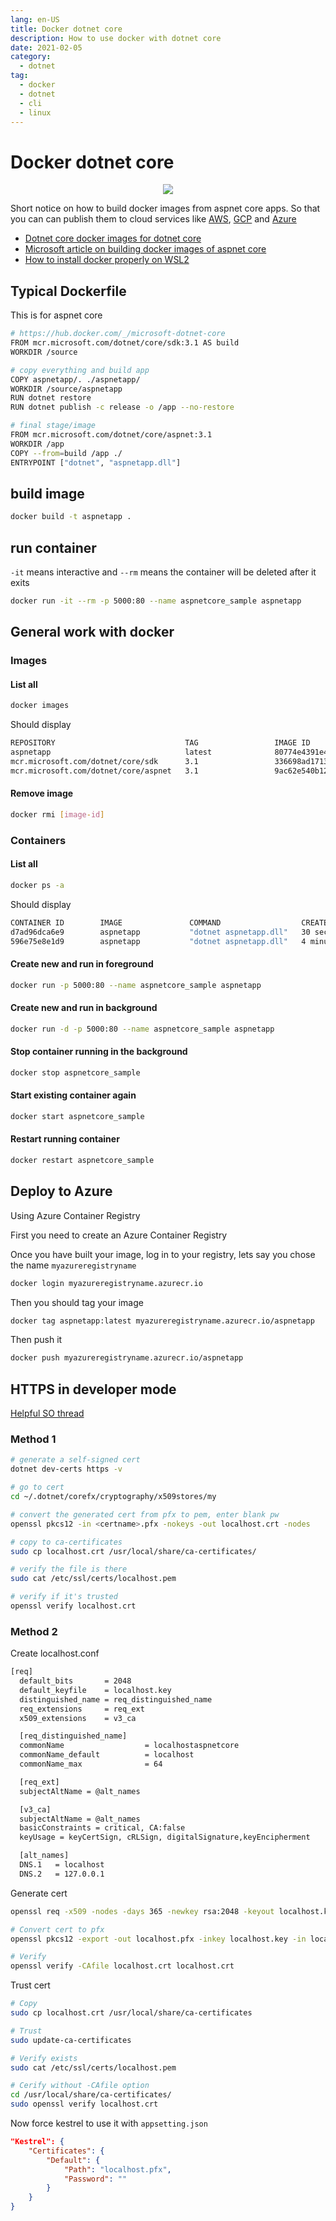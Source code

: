```yaml
---
lang: en-US
title: Docker dotnet core
description: How to use docker with dotnet core
date: 2021-02-05
category:
  - dotnet
tag:
  - docker
  - dotnet
  - cli
  - linux
---
```


# Docker dotnet core

<div class="separator" style="clear: both; text-align: center;"><img border="0" src="https://storage.googleapis.com/backslash-project.appspot.com/static/docker-dotnetcore.png"/></div>

Short notice on how to build docker images from aspnet core apps. So that you can can publish them to cloud services like [AWS](https://docs.aws.amazon.com/elasticbeanstalk/latest/dg/dotnet-core-tutorial.html), [GCP](https://cloud.google.com/appengine/docs/flexible/dotnet/quickstart) and [Azure](https://docs.microsoft.com/en-us/aspnet/core/host-and-deploy/azure-apps)

* [Dotnet core docker images for dotnet core](https://hub.docker.com/_/microsoft-dotnet-core)
* [Microsoft article on building docker images of aspnet core](https://docs.microsoft.com/en-us/aspnet/core/host-and-deploy/docker/building-net-docker-images)
* [How to install docker properly on WSL2](https://subhankarsarkar.com/wsl2-for-containerised-dot-net-core-development-using-docker/)

## Typical Dockerfile
This is for aspnet core
```bash
# https://hub.docker.com/_/microsoft-dotnet-core
FROM mcr.microsoft.com/dotnet/core/sdk:3.1 AS build
WORKDIR /source

# copy everything and build app
COPY aspnetapp/. ./aspnetapp/
WORKDIR /source/aspnetapp
RUN dotnet restore
RUN dotnet publish -c release -o /app --no-restore

# final stage/image
FROM mcr.microsoft.com/dotnet/core/aspnet:3.1
WORKDIR /app
COPY --from=build /app ./
ENTRYPOINT ["dotnet", "aspnetapp.dll"]
```

## build image
```sh
docker build -t aspnetapp .
```

## run container
`-it` means interactive and `--rm` means the container will be deleted after it exits
```sh
docker run -it --rm -p 5000:80 --name aspnetcore_sample aspnetapp
```

## General work with docker

### Images
#### List all
```sh
docker images
```

Should display 
```bash
REPOSITORY                             TAG                 IMAGE ID            CREATED             SIZE
aspnetapp                              latest              80774e4391e4        55 minutes ago      212MB
mcr.microsoft.com/dotnet/core/sdk      3.1                 336698ad1713        2 days ago          691MB
mcr.microsoft.com/dotnet/core/aspnet   3.1                 9ac62e540b12        2 days ago          207MB
```

#### Remove image
```sh
docker rmi [image-id]
```

### Containers
#### List all
```sh
docker ps -a
```
Should display
```bash
CONTAINER ID        IMAGE               COMMAND                  CREATED             STATUS                          PORTS                  NAMES
d7ad96dca6e9        aspnetapp           "dotnet aspnetapp.dll"   30 seconds ago      Up 30 seconds                   0.0.0.0:5000->80/tcp   aspnetcore_sample2
596e75e8e1d9        aspnetapp           "dotnet aspnetapp.dll"   4 minutes ago       Exited (0) About a minute ago                          aspnetcore_sample
```

#### Create new and run in foreground
```sh
docker run -p 5000:80 --name aspnetcore_sample aspnetapp
```

#### Create new and run in background
```sh
docker run -d -p 5000:80 --name aspnetcore_sample aspnetapp
```

#### Stop container running in the background
```sh
docker stop aspnetcore_sample
```

#### Start existing container again
```sh
docker start aspnetcore_sample
```

#### Restart running container
```sh
docker restart aspnetcore_sample
```

## Deploy to Azure 
Using Azure Container Registry

First you need to create an Azure Container Registry  

Once you have built your image, log in to your registry, lets say you chose the name `myazureregistryname`
```sh
docker login myazureregistryname.azurecr.io
```

Then you should tag your image
```sh
docker tag aspnetapp:latest myazureregistryname.azurecr.io/aspnetapp
```

Then push it
```sh
docker push myazureregistryname.azurecr.io/aspnetapp
```

## HTTPS in developer mode
[Helpful SO thread](https://stackoverflow.com/questions/55485511/how-to-run-dotnet-dev-certs-https-trust)
### Method 1
```sh
# generate a self-signed cert
dotnet dev-certs https -v

# go to cert
cd ~/.dotnet/corefx/cryptography/x509stores/my

# convert the generated cert from pfx to pem, enter blank pw
openssl pkcs12 -in <certname>.pfx -nokeys -out localhost.crt -nodes

# copy to ca-certificates
sudo cp localhost.crt /usr/local/share/ca-certificates/

# verify the file is there
sudo cat /etc/ssl/certs/localhost.pem

# verify if it's trusted
openssl verify localhost.crt
```

### Method 2
Create localhost.conf
```bash
[req]
  default_bits       = 2048
  default_keyfile    = localhost.key
  distinguished_name = req_distinguished_name
  req_extensions     = req_ext
  x509_extensions    = v3_ca

  [req_distinguished_name]
  commonName                  = localhostaspnetcore
  commonName_default          = localhost
  commonName_max              = 64

  [req_ext]
  subjectAltName = @alt_names

  [v3_ca]
  subjectAltName = @alt_names
  basicConstraints = critical, CA:false
  keyUsage = keyCertSign, cRLSign, digitalSignature,keyEncipherment

  [alt_names]
  DNS.1   = localhost
  DNS.2   = 127.0.0.1
```

Generate cert
```sh
openssl req -x509 -nodes -days 365 -newkey rsa:2048 -keyout localhost.key -out localhost.crt -config localhost.conf

# Convert cert to pfx
openssl pkcs12 -export -out localhost.pfx -inkey localhost.key -in localhost.crt

# Verify
openssl verify -CAfile localhost.crt localhost.crt
```

Trust cert
```sh
# Copy
sudo cp localhost.crt /usr/local/share/ca-certificates

# Trust
sudo update-ca-certificates

# Verify exists
sudo cat /etc/ssl/certs/localhost.pem

# Cerify without -CAfile option
cd /usr/local/share/ca-certificates/
sudo openssl verify localhost.crt
```

Now force kestrel to use it with `appsetting.json`
```json
"Kestrel": {
    "Certificates": {
        "Default": {
            "Path": "localhost.pfx",
            "Password": ""
        }
    }
}
```
